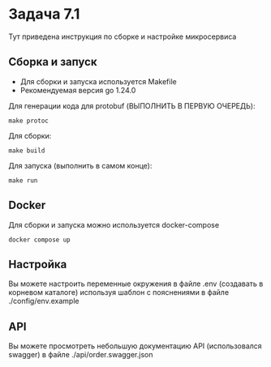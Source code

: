 # Задача 7.1

Тут приведена инструкция по сборке и настройке микросервиса

## Сборка и запуск

- Для сборки и запуска используется Makefile
- Рекомендуемая версия go 1.24.0

Для генерации кода для protobuf (ВЫПОЛНИТЬ В ПЕРВУЮ ОЧЕРЕДЬ): 
```shell
make protoc
```

Для сборки:
```shell
make build
```

Для запуска (выполнить в самом конце):
```shell
make run
```

## Docker

Для сборки и запуска можно используется docker-compose

```shell
docker compose up
```

## Настройка

Вы можете настроить переменные окружения в файле .env (создавать в корневом каталоге)
используя шаблон с пояснениями в файле ./config/env.example

## API

Вы можете просмотреть небольшую документацию API (использовался swagger)
в файле ./api/order.swagger.json
